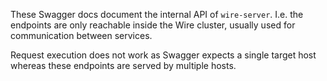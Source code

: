 These Swagger docs document the internal API of `wire-server`. I.e. the
endpoints are only reachable inside the Wire cluster, usually used for
communication between services.

Request execution does not work as Swagger expects a single target host whereas
these endpoints are served by multiple hosts.
